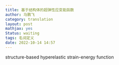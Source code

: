 ```yaml
---
title: 基于结构体的超弹性应变能函数
author: 马鹏飞
category: translation
layout: post
mathjax: yes
Status: waiting
tags: 名词定义
date: 2022-10-14 14:57
---
```


structure-based hyperelastic strain-energy function